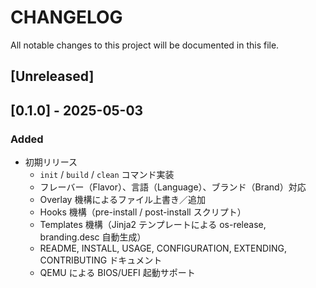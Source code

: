 # CHANGELOG

All notable changes to this project will be documented in this file.

## [Unreleased]

## [0.1.0] - 2025-05-03
### Added
- 初期リリース
  - `init` / `build` / `clean` コマンド実装
  - フレーバー（Flavor）、言語（Language）、ブランド（Brand）対応
  - Overlay 機構によるファイル上書き／追加
  - Hooks 機構（pre-install / post-install スクリプト）
  - Templates 機構（Jinja2 テンプレートによる os-release, branding.desc 自動生成）
  - README, INSTALL, USAGE, CONFIGURATION, EXTENDING, CONTRIBUTING ドキュメント
  - QEMU による BIOS/UEFI 起動サポート
